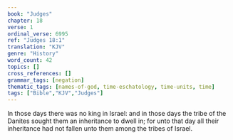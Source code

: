 ```yaml
---
book: "Judges"
chapter: 18
verse: 1
ordinal_verse: 6995
ref: "Judges 18:1"
translation: "KJV"
genre: "History"
word_count: 42
topics: []
cross_references: []
grammar_tags: [negation]
thematic_tags: [names-of-god, time-eschatology, time-units, time]
tags: ["Bible","KJV","Judges"]
---
```

In those days there was no king in Israel: and in those days the tribe of the Danites sought them an inheritance to dwell in; for unto that day all their inheritance had not fallen unto them among the tribes of Israel.
